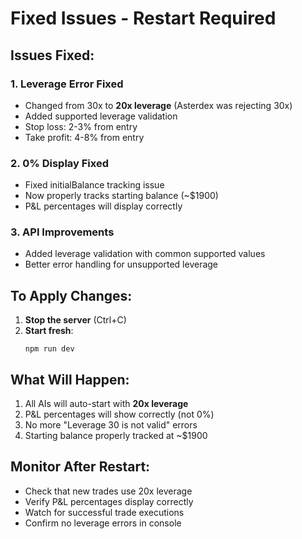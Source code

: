 # Fixed Issues - Restart Required

## Issues Fixed:

### 1. **Leverage Error Fixed**
- Changed from 30x to **20x leverage** (Asterdex was rejecting 30x)
- Added supported leverage validation
- Stop loss: 2-3% from entry
- Take profit: 4-8% from entry

### 2. **0% Display Fixed**
- Fixed initialBalance tracking issue
- Now properly tracks starting balance (~$1900)
- P&L percentages will display correctly

### 3. **API Improvements**
- Added leverage validation with common supported values
- Better error handling for unsupported leverage

## To Apply Changes:

1. **Stop the server** (Ctrl+C)
2. **Start fresh**:
   ```
   npm run dev
   ```

## What Will Happen:

1. All AIs will auto-start with **20x leverage**
2. P&L percentages will show correctly (not 0%)
3. No more "Leverage 30 is not valid" errors
4. Starting balance properly tracked at ~$1900

## Monitor After Restart:
- Check that new trades use 20x leverage
- Verify P&L percentages display correctly
- Watch for successful trade executions
- Confirm no leverage errors in console
